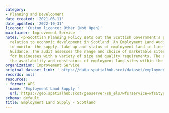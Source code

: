 ```yaml
---
category:
- Planning and Development
date_created: '2021-06-11'
date_updated: '2022-10-31'
license: 'Custom licence: Other (Not Open)'
maintainer: Improvement Service
notes: <p>Scottish Planning Policy sets out the Scottish Government's policies in
  relation to economic development in Scotland. An Employment Land Audit is produced
  to monitor the supply, take up and status of employment land in line with National
  Guidance. The audit assesses the range and choice of marketable sites and locations
  for businesses with a variety of size and quality requirements. The audit identifies
  the availability and constraints of employment land sites within the local authority.</p>
organization: Improvement Service
original_dataset_link: ' https://data.spatialhub.scot/dataset/employment_land_supply-is'
records: null
resources:
- format: WFS
  name: 'Employment Land Supply '
  url: https://geo.spatialhub.scot/geoserver/sh_els/wfs?service=wfs&typeName=sh_els:pub_els
schema: default
title: Employment Land Supply - Scotland
---
```

